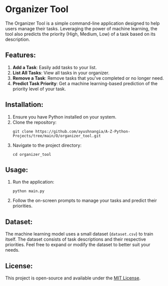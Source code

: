 # Organizer Tool

The Organizer Tool is a simple command-line application designed to help users manage their tasks. Leveraging the power of machine learning, the tool also predicts the priority (High, Medium, Low) of a task based on its description.

## Features:

1. **Add a Task**: Easily add tasks to your list.
2. **List All Tasks**: View all tasks in your organizer.
3. **Remove a Task**: Remove tasks that you've completed or no longer need.
4. **Predict Task Priority**: Get a machine learning-based prediction of the priority level of your task.

## Installation:

1. Ensure you have Python installed on your system.
2. Clone the repository:
   ```
   git clone https://github.com/ayushnangia/A-Z-Python-Projects/tree/main/O/organizer_tool.git
   ```
3. Navigate to the project directory:
   ```
   cd organizer_tool
   ```

## Usage:

1. Run the application:
   ```
   python main.py
   ```

2. Follow the on-screen prompts to manage your tasks and predict their priorities.

## Dataset:

The machine learning model uses a small dataset (`dataset.csv`) to train itself. The dataset consists of task descriptions and their respective priorities. Feel free to expand or modify the dataset to better suit your needs.


## License:

This project is open-source and available under the [MIT License](LICENSE).

